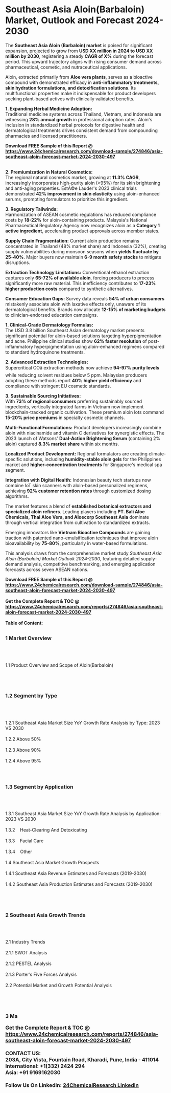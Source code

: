 <h1>Southeast Asia Aloin(Barbaloin) Market, Outlook and Forecast 2024-2030</h1><p>The <strong>Southeast Asia Aloin (Barbaloin) market</strong> is poised for significant expansion, projected to grow from <strong>USD XX million in 2024 to USD XX million by 2030</strong>, registering a steady <strong>CAGR of X%</strong> during the forecast period. This upward trajectory aligns with rising consumer demand across pharmaceutical, cosmetic, and nutraceutical applications.</p><p>Aloin, extracted primarily from <strong>Aloe vera plants</strong>, serves as a bioactive compound with demonstrated efficacy in <strong>anti-inflammatory treatments, skin hydration formulations, and detoxification solutions</strong>. Its multifunctional properties make it indispensable for product developers seeking plant-based actives with clinically validated benefits.</p><p><strong>1. Expanding Herbal Medicine Adoption:</strong><br>
Traditional medicine systems across Thailand, Vietnam, and Indonesia are witnessing <strong>28% annual growth</strong> in professional adoption rates. Aloin's inclusion in standardized herbal protocols for digestive health and dermatological treatments drives consistent demand from compounding pharmacies and licensed practitioners.</p><div><b>Download FREE Sample of this Report @ 
            <a href="https://www.24chemicalresearch.com/download-sample/274846/asia-southeast-aloin-forecast-market-2024-2030-497">
            https://www.24chemicalresearch.com/download-sample/274846/asia-southeast-aloin-forecast-market-2024-2030-497</a></b></div><br><p><strong>2. Premiumization in Natural Cosmetics:</strong><br>
The regional natural cosmetics market, growing at <strong>11.3% CAGR</strong>, increasingly incorporates high-purity aloin (&gt;95%) for its skin brightening and anti-aging properties. EstÃ©e Lauder's 2023 clinical trials demonstrated <strong>42% improvement in skin elasticity</strong> using aloin-enhanced serums, prompting formulators to prioritize this ingredient.</p><p><strong>3. Regulatory Tailwinds:</strong><br>
Harmonization of ASEAN cosmetic regulations has reduced compliance costs by <strong>18-22%</strong> for aloin-containing products. Malaysia's National Pharmaceutical Regulatory Agency now recognizes aloin as a <strong>Category 1 active ingredient</strong>, accelerating product approvals across member states.</p><p><strong>Supply Chain Fragmentation:</strong> Current aloin production remains concentrated in Thailand (48% market share) and Indonesia (32%), creating supply vulnerabilities during monsoon seasons when <strong>yields fluctuate by 25-40%</strong>. Major buyers now maintain <strong>6-9 month safety stocks</strong> to mitigate disruptions.</p><p><strong>Extraction Technology Limitations:</strong> Conventional ethanol extraction captures only <strong>65-72% of available aloin</strong>, forcing producers to process significantly more raw material. This inefficiency contributes to <strong>17-23% higher production costs</strong> compared to synthetic alternatives.</p><p><strong>Consumer Education Gaps:</strong> Survey data reveals <strong>54% of urban consumers</strong> mistakenly associate aloin with laxative effects only, unaware of its dermatological benefits. Brands now allocate <strong>12-15% of marketing budgets</strong> to clinician-endorsed education campaigns.</p><p><strong>1. Clinical-Grade Dermatology Formulas:</strong><br>
The USD 3.8 billion Southeast Asian dermatology market presents significant potential for aloin-based solutions targeting hyperpigmentation and acne. Philippine clinical studies show <strong>62% faster resolution</strong> of post-inflammatory hyperpigmentation using aloin-enhanced regimens compared to standard hydroquinone treatments.</p><p><strong>2. Advanced Extraction Technologies:</strong><br>
Supercritical COâ extraction methods now achieve <strong>94-97% purity levels</strong> while reducing solvent residues below 5 ppm. Malaysian producers adopting these methods report <strong>40% higher yield efficiency</strong> and compliance with stringent EU cosmetic standards.</p><p><strong>3. Sustainable Sourcing Initiatives:</strong><br>
With <strong>73% of regional consumers</strong> preferring sustainably sourced ingredients, vertically integrated farms in Vietnam now implement blockchain-tracked organic cultivation. These premium aloin lots command <strong>15-20% price premiums</strong> in specialty cosmetic channels.</p><p><strong>Multi-Functional Formulations:</strong> Product developers increasingly combine aloin with niacinamide and vitamin C derivatives for synergistic effects. The 2023 launch of Watsons' <strong>Dual-Action Brightening Serum</strong> (containing 2% aloin) captured <strong>8.3% market share</strong> within six months.</p><p><strong>Localized Product Development:</strong> Regional formulators are creating climate-specific solutions, including <strong>humidity-stable aloin gels</strong> for the Philippines market and <strong>higher-concentration treatments</strong> for Singapore's medical spa segment.</p><p><strong>Integration with Digital Health:</strong> Indonesian beauty tech startups now combine IoT skin scanners with aloin-based personalized regimens, achieving <strong>92% customer retention rates</strong> through customized dosing algorithms.</p><p>The market features a blend of <strong>established botanical extractors and specialized aloin refiners</strong>. Leading players including <strong>PT. Bali Aloe Chemicals, Thai Aloe Vera, and Aloecorp Southeast Asia</strong> dominate through vertical integration from cultivation to standardized extracts.</p><p>Emerging innovators like <strong>Vietnam Bioactive Compounds</strong> are gaining traction with patented nano-emulsification techniques that improve aloin bioavailability by <strong>75-80%</strong>, particularly in water-based formulations.</p><p>This analysis draws from the comprehensive market study <em>Southeast Asia Aloin (Barbaloin) Market Outlook 2024-2030</em>, featuring detailed supply-demand analysis, competitive benchmarking, and emerging application forecasts across seven ASEAN nations.</p><div><b>Download FREE Sample of this Report @ 
            <a href="https://www.24chemicalresearch.com/download-sample/274846/asia-southeast-aloin-forecast-market-2024-2030-497">
            https://www.24chemicalresearch.com/download-sample/274846/asia-southeast-aloin-forecast-market-2024-2030-497</a></b></div><br><div><b>Get the Complete Report & TOC @ 
            <a href="https://www.24chemicalresearch.com/reports/274846/asia-southeast-aloin-forecast-market-2024-2030-497">
            https://www.24chemicalresearch.com/reports/274846/asia-southeast-aloin-forecast-market-2024-2030-497</a></b></div><br>
            <b>Table of Content:</b><p><h2><span style="font-size:16px"><strong>1 Market Overview&nbsp;&nbsp; &nbsp;</strong></span></h2><br />
<br />
<p>1.1 Product Overview and Scope of Aloin(Barbaloin)&nbsp;</p><br />
<br />
<h2><strong><span style="font-size:16px">1.2 Segment by Type&nbsp;&nbsp; &nbsp;</span></strong></h2><br />
<br />
<p>1.2.1 Southeast Asia Market Size YoY Growth Rate Analysis by Type: 2023 VS 2030&nbsp;&nbsp; &nbsp;<br /><br />
1.2.2 Above 50%&nbsp;&nbsp; &nbsp;<br /><br />
1.2.3 Above 90%<br /><br />
1.2.4 Above 95%<br /><br />
<br />
<h2><span style="font-size:16px"><strong>1.3 Segment by Application&nbsp;&nbsp;</strong></span></h2><br />
<br />
<p>1.3.1 Southeast Asia Market Size YoY Growth Rate Analysis by Application: 2023 VS 2030&nbsp;&nbsp; &nbsp;<br /><br />
1.3.2&nbsp;&nbsp; &nbsp;Heat-Clearing And Detoxicating<br /><br />
1.3.3&nbsp;&nbsp; &nbsp;Facial Care<br /><br />
1.3.4&nbsp;&nbsp; &nbsp;Other<br /><br />
1.4 Southeast Asia Market Growth Prospects&nbsp;&nbsp; &nbsp;<br /><br />
1.4.1 Southeast Asia Revenue Estimates and Forecasts (2019-2030)&nbsp;&nbsp; &nbsp;<br /><br />
1.4.2 Southeast Asia Production Estimates and Forecasts (2019-2030)&nbsp;&nbsp;</p><br />
<br />
<h2><span style="font-size:16px"><strong>2 Southeast Asia Growth Trends&nbsp;&nbsp; &nbsp;</strong></span></h2><br />
<br />
<p>2.1 Industry Trends&nbsp;&nbsp; &nbsp;<br /><br />
2.1.1 SWOT Analysis&nbsp;&nbsp; &nbsp;<br /><br />
2.1.2 PESTEL Analysis&nbsp;&nbsp; &nbsp;<br /><br />
2.1.3 Porter&rsquo;s Five Forces Analysis&nbsp;&nbsp; &nbsp;<br /><br />
2.2 Potential Market and Growth Potential Analysis&nbsp;&nbsp; &nbsp;</p><br />
<br />
<h2><span style="font-size:16px"><strong>3 Ma</p><div><b>Get the Complete Report & TOC @ 
            <a href="https://www.24chemicalresearch.com/reports/274846/asia-southeast-aloin-forecast-market-2024-2030-497">
            https://www.24chemicalresearch.com/reports/274846/asia-southeast-aloin-forecast-market-2024-2030-497</a></b></div><br><b>CONTACT US:</b><br>
            203A, City Vista, Fountain Road, Kharadi, Pune, India - 411014<br>
            International: +1(332) 2424 294<br>
            Asia: +91 9169162030 <br><br>
            Follow Us On LinkedIn: <a href="https://www.linkedin.com/company/24chemicalresearch/">24ChemicalResearch LinkedIn</a>